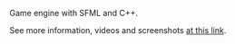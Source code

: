 Game engine with SFML and C++.

See more information, videos and screenshots [at this link](https://dorianhawkmoon.github.io/Graphiure/).
